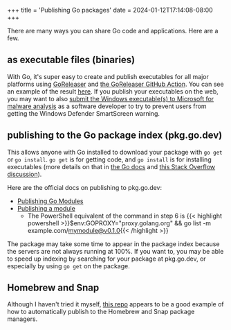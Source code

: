 +++
title = 'Publishing Go packages'
date = 2024-01-12T17:14:08-08:00
+++

There are many ways you can share Go code and applications. Here are a few.

## as executable files (binaries)

With Go, it's super easy to create and publish executables for all major platforms using [GoReleaser](https://goreleaser.com/) and [the GoReleaser GitHub Action](https://github.com/marketplace/actions/goreleaser-action). You can see an example of the result [here](https://github.com/wheelercj/email-linter/releases). If you publish your executables on the web, you may want to also [submit the Windows executable(s) to Microsoft for malware analysis](https://www.microsoft.com/en-us/wdsi/filesubmission) as a software developer to try to prevent users from getting the Windows Defender SmartScreen warning.

## publishing to the Go package index (pkg.go.dev)

This allows anyone with Go installed to download your package with `go get` or `go install`. `go get` is for getting code, and `go install` is for installing executables (more details on that in [the Go docs](https://go.dev/doc/go-get-install-deprecation) and [this Stack Overflow discussion](https://stackoverflow.com/questions/24878737/what-is-the-difference-between-go-get-and-go-install)).

Here are the official docs on publishing to pkg.go.dev:

* [Publishing Go Modules](https://tip.golang.org/blog/publishing-go-modules)
* [Publishing a module](https://go.dev/doc/modules/publishing)
    * The PowerShell equivalent of the command in step 6 is {{< highlight powershell >}}$env:GOPROXY="proxy.golang.org" && go list -m example.com/mymodule@v0.1.0{{< /highlight >}}

The package may take some time to appear in the package index because the servers are not always running at 100%. If you want to, you may be able to speed up indexing by searching for your package at pkg.go.dev, or especially by using `go get` on the package.

## Homebrew and Snap

Although I haven't tried it myself, [this repo](https://github.com/wakatara/harsh) appears to be a good example of how to automatically publish to the Homebrew and Snap package managers.
